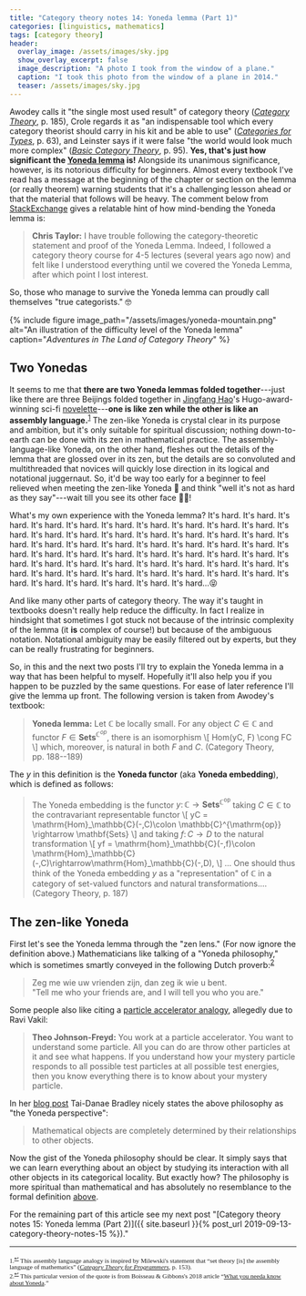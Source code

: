 ```yaml
---
title: "Category theory notes 14: Yoneda lemma (Part 1)"
categories: [linguistics, mathematics]
tags: [category theory]
header:
  overlay_image: /assets/images/sky.jpg
  show_overlay_excerpt: false
  image_description: "A photo I took from the window of a plane."
  caption: "I took this photo from the window of a plane in 2014."
  teaser: /assets/images/sky.jpg
---
```


Awodey calls it "the single most used result" of category theory ([_Category Theory_](https://global.oup.com/ukhe/product/category-theory-9780199237180), p.&nbsp;185), Crole regards it as "an indispensable tool which every category theorist should carry in his kit and be able to use" ([_Categories for Types_](https://books.google.co.uk/books/about/Categories_for_Types.html?id=mHptq6sqJRIC&source=kp_book_description&redir_esc=y), p.&nbsp;63), and Leinster says if it were false "the world would look much more complex" ([_Basic Category Theory_](https://books.google.co.uk/books/about/Basic_Category_Theory.html?id=Q3vsAwAAQBAJ&source=kp_book_description&redir_esc=y), p.&nbsp;95). **Yes, that's just how significant the [Yoneda lemma](https://en.wikipedia.org/wiki/Yoneda_lemma) is!** Alongside its unanimous significance, however, is its notorious difficulty for beginners. Almost every textbook I've read has a message at the beginning of the chapter or section on the lemma (or really theorem) warning students that it's a challenging lesson ahead or that the material that follows will be heavy. The comment below from [StackExchange](https://math.stackexchange.com/q/37165) gives a relatable hint of how mind-bending the Yoneda lemma is:
>**Chris Taylor:** I have trouble following the category-theoretic statement and proof of the Yoneda Lemma. Indeed, I followed a category theory course for 4-5 lectures (several years ago now) and felt like I understood everything until we covered the Yoneda Lemma, after which point I lost interest.

So, those who manage to survive the Yoneda lemma can proudly call themselves "true categorists." 🤓

{% include figure image_path="/assets/images/yoneda-mountain.png" alt="An illustration of the difficulty level of the Yoneda lemma" caption="<em>Adventures in The Land of Category Theory</em>" %}

## Two Yonedas
It seems to me that **there are two Yoneda lemmas folded together**---just like there are three Beijings folded together in [Jingfang Hao](https://en.wikipedia.org/wiki/Hao_Jingfang)'s Hugo-award-winning sci-fi [novelette](https://en.wikipedia.org/wiki/Folding_Beijing)---**one is like zen while the other is like an assembly language.**<sup><a href="#fn1" id="ref1">1</a></sup> The zen-like Yoneda is crystal clear in its purpose and ambition, but it's only suitable for spiritual discussion; nothing down-to-earth can be done with its zen in mathematical practice. The assembly-language-like Yoneda, on the other hand, fleshes out the details of the lemma that are glossed over in its zen, but the details are so convoluted and multithreaded that novices will quickly lose direction in its logical and notational juggernaut. So, it'd be way too early for a beginner to feel relieved when meeting the zen-like Yoneda 🧘 and think "well it's not as hard as they say"---wait till you see its other face 🧟‍♀️!

What's my own experience with the Yoneda lemma? It's hard. It's hard. It's hard. It's hard. It's hard. It's hard. It's hard. It's hard. It's hard. It's hard. It's hard. It's hard. It's hard. It's hard. It's hard. It's hard. It's hard. It's hard. It's hard. It's hard. It's hard. It's hard. It's hard. It's hard. It's hard. It's hard. It's hard. It's hard. It's hard. It's hard. It's hard. It's hard. It's hard. It's hard. It's hard. It's hard. It's hard. It's hard. It's hard. It's hard. It's hard. It's hard. It's hard. It's hard. It's hard. It's hard. It's hard. It's hard. It's hard. It's hard. It's hard. It's hard. It's hard. It's hard. It's hard. It's hard...😝

And like many other parts of category theory. The way it's taught in textbooks doesn't really help reduce the difficulty. In fact I realize in hindsight that sometimes I got stuck not because of the intrinsic complexity of the lemma (it **is** complex of course!) but because of the ambiguous notation. Notational ambiguity may be easily filtered out by experts, but they can be really frustrating for beginners.

So, in this and the next two posts I'll try to explain the Yoneda lemma in a way that has been helpful to myself. Hopefully it'll also help you if you happen to be puzzled by the same questions. For ease of later reference I'll give the lemma up front. <a id="lemma"></a>The following version is taken from Awodey's textbook:
>**Yoneda lemma:** Let $\mathbb{C}$ be locally small. For any object $C\in\mathbb{C}$ and functor $F\in\mathbf{Sets}^{\mathbb{C}^{op}},$ there is an isomorphism
\\[ Hom(yC, F) \cong FC \\]
which, moreover, is natural in both $F$ and $C.$ (Category Theory, pp.&nbsp;188--189)

<a id="yofun"></a>

The $y$ in this definition is the **Yoneda functor** (aka **Yoneda embedding**), which is defined as follows:
>The Yoneda embedding is the functor $y\colon \mathbb{C}\rightarrow\mathbf{Sets}^{\mathbb{C}^{\mathrm{op}}}$ taking $C\in\mathbb{C}$ to the contravariant representable functor
\\[ yC = \mathrm{Hom}\_\mathbb{C}(-,C)\colon \mathbb{C}^{\mathrm{op}} \rightarrow \mathbf{Sets} \\]
and taking $f\colon C\rightarrow D$ to the natural transformation
\\[ yf = \mathrm{hom}\_\mathbb{C}(-,f)\colon \mathrm{Hom}\_\mathbb{C}(-,C)\rightarrow\mathrm{Hom}\_\mathbb{C}(-,D), \\]
... One should thus think of the Yoneda embedding $y$ as a "representation" of $\mathbb{C}$ in a category of set-valued functors and natural transformations.... (Category Theory, p.&nbsp;187)


## The zen-like Yoneda
First let's see the Yoneda lemma through the "zen lens." (For now ignore the definition above.) Mathematicians like talking of a "Yoneda philosophy," which is sometimes smartly conveyed in the following Dutch proverb:<sup><a href="#fn2" id="ref2">2</a></sup>
>Zeg me wie uw vrienden zijn, dan zeg ik wie u bent.<br>
"Tell me who your friends are, and I will tell you who you are."

Some people also like citing a [particle accelerator analogy](https://mathoverflow.net/a/3223), allegedly due to Ravi Vakil:
>**Theo Johnson-Freyd:** You work at a particle accelerator. You want to understand some particle. All you can do are throw other particles at it and see what happens. If you understand how your mystery particle responds to all possible test particles at all possible test energies, then you know everything there is to know about your mystery particle.

In her [blog post](https://www.math3ma.com/blog/the-yoneda-perspective) Tai-Danae Bradley nicely states the above philosophy as "the Yoneda perspective":
> Mathematical objects are completely determined by their relationships to other objects.

Now the gist of the Yoneda philosophy should be clear. It simply says that we can learn everything about an object by studying its interaction with all other objects in its categorical locality. But exactly how? The philosophy is more spiritual than mathematical and has absolutely no resemblance to the formal definition <a href="#lemma">above</a>.

For the remaining part of this article see my next post "[Category theory notes 15: Yoneda lemma (Part 2)]({{ site.baseurl }}{% post_url 2019-09-13-category-theory-notes-15 %})."

<hr>
<div style="font-family: serif; font-size: 0.8em;">
<a id="fn1">1.</a><sup><a href="#ref1" title="Jump back to footnote 1 in the text.">↩</a></sup> This assembly language analogy is inspired by Milewski's statement that &#8220;set theory [is] the assembly language of mathematics&#8221; (<a href="https://books.google.co.uk/books/about/Category_Theory_for_Programmers.html?id=ZaP-swEACAAJ&redir_esc=y"><em>Category Theory for Programmers</em></a>, p.&nbsp;153).<br>
<a id="fn2">2.</a><sup><a href="#ref2" title="Jump back to footnote 2 in the text.">↩</a></sup> This particular version of the quote is from Boisseau &amp; Gibbons's 2018 article &#8220;<a href="https://www.cs.ox.ac.uk/jeremy.gibbons/publications/proyo.pdf">What you needa know about Yoneda</a>.&#8221;
</div>
